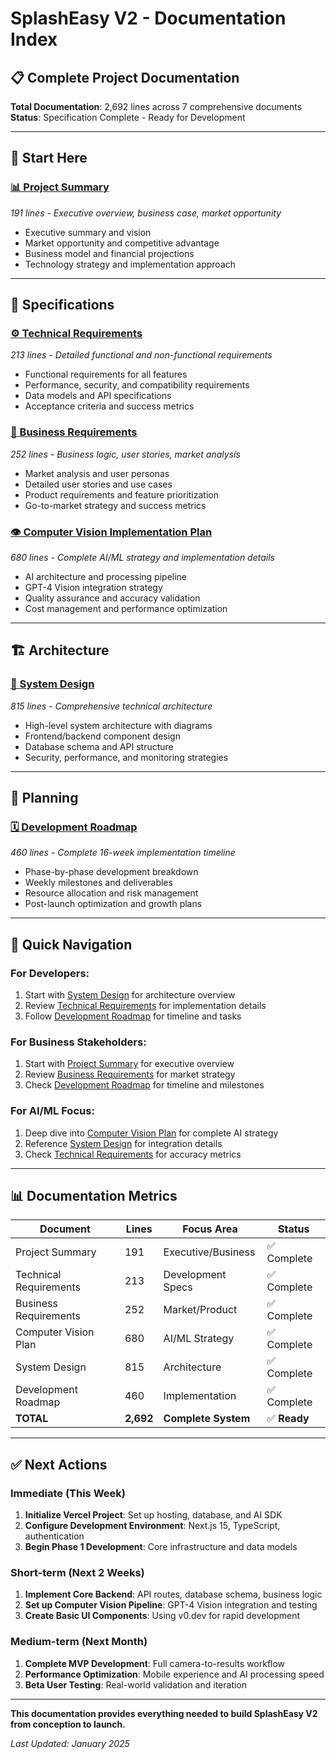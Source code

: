 # SplashEasy V2 - Documentation Index

## 📋 Complete Project Documentation

**Total Documentation**: 2,692 lines across 7 comprehensive documents  
**Status**: Specification Complete - Ready for Development

---

## 🎯 **Start Here**

### [📊 Project Summary](planning/project-summary.md)

_191 lines - Executive overview, business case, market opportunity_

- Executive summary and vision
- Market opportunity and competitive advantage
- Business model and financial projections
- Technology strategy and implementation approach

---

## 📝 **Specifications**

### [⚙️ Technical Requirements](specs/technical-requirements.md)

_213 lines - Detailed functional and non-functional requirements_

- Functional requirements for all features
- Performance, security, and compatibility requirements
- Data models and API specifications
- Acceptance criteria and success metrics

### [💼 Business Requirements](specs/business-requirements.md)

_252 lines - Business logic, user stories, market analysis_

- Market analysis and user personas
- Detailed user stories and use cases
- Product requirements and feature prioritization
- Go-to-market strategy and success metrics

### [👁️ Computer Vision Implementation Plan](specs/computer-vision-plan.md)

_680 lines - Complete AI/ML strategy and implementation details_

- AI architecture and processing pipeline
- GPT-4 Vision integration strategy
- Quality assurance and accuracy validation
- Cost management and performance optimization

---

## 🏗️ **Architecture**

### [🔧 System Design](architecture/system-design.md)

_815 lines - Comprehensive technical architecture_

- High-level system architecture with diagrams
- Frontend/backend component design
- Database schema and API structure
- Security, performance, and monitoring strategies

---

## 📅 **Planning**

### [🗓️ Development Roadmap](planning/development-roadmap.md)

_460 lines - Complete 16-week implementation timeline_

- Phase-by-phase development breakdown
- Weekly milestones and deliverables
- Resource allocation and risk management
- Post-launch optimization and growth plans

---

## 🚀 **Quick Navigation**

### For **Developers**:

1. Start with [System Design](architecture/system-design.md) for architecture overview
2. Review [Technical Requirements](specs/technical-requirements.md) for implementation details
3. Follow [Development Roadmap](planning/development-roadmap.md) for timeline and tasks

### For **Business Stakeholders**:

1. Start with [Project Summary](planning/project-summary.md) for executive overview
2. Review [Business Requirements](specs/business-requirements.md) for market strategy
3. Check [Development Roadmap](planning/development-roadmap.md) for timeline and milestones

### For **AI/ML Focus**:

1. Deep dive into [Computer Vision Plan](specs/computer-vision-plan.md) for complete AI strategy
2. Reference [System Design](architecture/system-design.md) for integration details
3. Check [Technical Requirements](specs/technical-requirements.md) for accuracy metrics

---

## 📊 **Documentation Metrics**

| Document               | Lines     | Focus Area          | Status       |
| ---------------------- | --------- | ------------------- | ------------ |
| Project Summary        | 191       | Executive/Business  | ✅ Complete  |
| Technical Requirements | 213       | Development Specs   | ✅ Complete  |
| Business Requirements  | 252       | Market/Product      | ✅ Complete  |
| Computer Vision Plan   | 680       | AI/ML Strategy      | ✅ Complete  |
| System Design          | 815       | Architecture        | ✅ Complete  |
| Development Roadmap    | 460       | Implementation      | ✅ Complete  |
| **TOTAL**              | **2,692** | **Complete System** | ✅ **Ready** |

---

## ✅ **Next Actions**

### **Immediate (This Week)**

1. **Initialize Vercel Project**: Set up hosting, database, and AI SDK
2. **Configure Development Environment**: Next.js 15, TypeScript, authentication
3. **Begin Phase 1 Development**: Core infrastructure and data models

### **Short-term (Next 2 Weeks)**

1. **Implement Core Backend**: API routes, database schema, business logic
2. **Set up Computer Vision Pipeline**: GPT-4 Vision integration and testing
3. **Create Basic UI Components**: Using v0.dev for rapid development

### **Medium-term (Next Month)**

1. **Complete MVP Development**: Full camera-to-results workflow
2. **Performance Optimization**: Mobile experience and AI processing speed
3. **Beta User Testing**: Real-world validation and iteration

---

**This documentation provides everything needed to build SplashEasy V2 from conception to launch.**

_Last Updated: January 2025_
